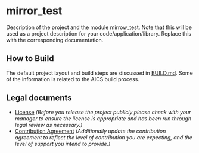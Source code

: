 # mirror_test

Description of the project and the module mirrow_test. 
Note that this will be used as a project description for your code/application/library. Replace this with
the corresponding documentation.

## How to Build

The default project layout and build steps are discussed in [BUILD.md](BUILD.md). Some of the information
is related to the AICS build process.

## Legal documents

- [License](LICENSE.txt) _(Before you release the project publicly please check with your manager to ensure the license is appropriate and has been run through legal review as necessary.)_
- [Contribution Agreement](CONTRIBUTING.md) _(Additionally update the contribution agreement to reflect
the level of contribution you are expecting, and the level of support you intend to provide.)_
